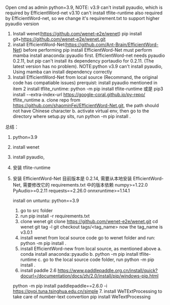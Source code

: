 Open cmd as admin
python=3.9, NOTE: v3.9 can't install pyaudio, which is required by EfficientWord-net
v3.10 can't install tflite-runtime also required by EfficientWord-net,
so we change it's requirement.txt to support higher pyaudio version

1. Install wenet(https://github.com/wenet-e2e/wenet)
   pip install git+https://github.com/wenet-e2e/wenet.git
2. install EfficientWord-Net(https://github.com/Ant-Brain/EfficientWord-Net)
   before performing
   pip install EfficientWord-Net
   must perform
   mamba install anaconda::pyaudio
   first. EfficientWord-net needs pyaudio 0.2.11, but pip can't install its dependency portaudio for 0.2.11. (The latest version has no problem). NOTE:python v3.9 can't install pyaudio,
   Using mamba can install dependency correctly
3. Install EfficientWord-Net from local source (Recommand, the original code has compatiable issues)
   prerquist: install pyaudio mentioned in item 2
   install tflite_runtime: python -m pip install tflite-runtime 或是 pip3 install --extra-index-url https://google-coral.github.io/py-repo/ tflite_runtime
   a. clone repo from https://github.com/shaominFei/EfficientWord-Net.git, the path should not have Chinese character
   b. activate virtual env, then go to the directory where setup.py sits, run
   python -m pip install .

总结：

1. python=3.9
2. install wenet
3. install pyaudio,
4. 安装 tflite-runtime
5. 安装 EfficientWord-Net
   目前版本是 0.2.14, 需要从本地安装 EfficientWord-Net, 需要修改它的 requirements.txt 中的版本依赖
   numpy>=1.22.0
   PyAudio>=0.2.11
   requests==2.26.0
   onnxruntime>=1.14.1


   install on untuntu:
   python==3.9
   1. go to src folder
   2. run pip install -r requirements.txt
   3. clone wenet
   git clone https://github.com/wenet-e2e/wenet.git
   cd wenet
   git tag -l
   git checkout tags/<tag_name>
   now the tag_name is v3.0.1
   4. install wenet from local source code
   go to wenet folder and run:
   python -m pip install .
   5. install EfficientWord-new from local source, as mentioned above
   a. conda install anaconda::pyaudio
   b. python -m pip install tflite-runtime
   c. go to the local source code folder, run
   python -m pip install .
   6. install paddle 2.6
   https://www.paddlepaddle.org.cn/install/quick?docurl=/documentation/docs/zh/2.0/install/pip/windows-pip.html
   
   python -m pip install paddlepaddle==2.6.0 -i https://pypi.tuna.tsinghua.edu.cn/simple
   7. install WeTExtProcessing to take care of number-text convertion
    pip install WeTextProcessing
